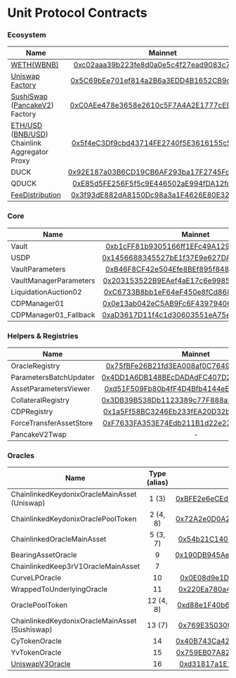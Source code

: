 # Unit Protocol Contracts

### Ecosystem

| Name          | Mainnet       | Bsc       |
| ------------- |:-------------:|:-------------:|
| [WETH(WBNB)](contracts/test-helpers/WETH.sol)      | [0xc02aaa39b223fe8d0a0e5c4f27ead9083c756cc2](https://etherscan.io/address/0xc02aaa39b223fe8d0a0e5c4f27ead9083c756cc2#code) | [0xbb4CdB9CBd36B01bD1cBaEBF2De08d9173bc095c](https://bscscan.com/address/0xbb4CdB9CBd36B01bD1cBaEBF2De08d9173bc095c#code) |
| [Uniswap Factory](https://github.com/Uniswap/uniswap-v2-core/blob/master/contracts/UniswapV2Factory.sol)      | [0x5C69bEe701ef814a2B6a3EDD4B1652CB9cc5aA6f](https://etherscan.io/address/0x5C69bEe701ef814a2B6a3EDD4B1652CB9cc5aA6f#code)      | - |
| [SushiSwap](https://github.com/sushiswap/sushiswap/blob/master/contracts/uniswapv2/UniswapV2Factory.sol) ([PancakeV2](https://github.com/pancakeswap/pancake-swap-core/blob/master/contracts/PancakeFactory.sol)) Factory | [0xC0AEe478e3658e2610c5F7A4A2E1777cE9e4f2Ac](https://etherscan.io/address/0xC0AEe478e3658e2610c5F7A4A2E1777cE9e4f2Ac#code)      | [0xcA143Ce32Fe78f1f7019d7d551a6402fC5350c73](https://bscscan.com/address/0xcA143Ce32Fe78f1f7019d7d551a6402fC5350c73#code)      |
| [ETH/USD](https://data.chain.link/ethereum/mainnet/crypto-usd/eth-usd) ([BNB/USD](https://data.chain.link/ethereum/mainnet/crypto-usd/eth-usd)) Chainlink Aggregator Proxy     | [0x5f4eC3Df9cbd43714FE2740f5E3616155c5b8419](https://etherscan.io/address/0x5f4eC3Df9cbd43714FE2740f5E3616155c5b8419#code)      | [0x0567F2323251f0Aab15c8dFb1967E4e8A7D42aeE](https://bscscan.com/address/0x0567F2323251f0Aab15c8dFb1967E4e8A7D42aeE#code)      |
| DUCK      | [0x92E187a03B6CD19CB6AF293ba17F2745Fd2357D5](https://etherscan.io/address/0x92E187a03B6CD19CB6AF293ba17F2745Fd2357D5#code)      | - |
| QDUCK      | [0xE85d5FE256F5f5c9E446502aE994fDA12fd6700a](https://etherscan.io/address/0xE85d5FE256F5f5c9E446502aE994fDA12fd6700a#code)      | - |
| [FeeDistribution](https://github.com/unitprotocol/fee-distribution)      | [0x3f93dE882dA8150Dc98a3a1F4626E80E3282df46](https://etherscan.io/address/0x3f93dE882dA8150Dc98a3a1F4626E80E3282df46#code)      | - |

### Core

| Name          | Mainnet       | Bsc       |
| ------------- |:-------------:|:-------------:|
| Vault | [0xb1cFF81b9305166ff1EFc49A129ad2AfCd7BCf19](https://etherscan.io/address/0xb1cFF81b9305166ff1EFc49A129ad2AfCd7BCf19#code)      | [0xdacfeed000e12c356fb72ab5089e7dd80ff4dd93](https://bscscan.com/address/0xdacfeed000e12c356fb72ab5089e7dd80ff4dd93#code)      |
| USDP | [0x1456688345527bE1f37E9e627DA0837D6f08C925](https://etherscan.io/address/0x1456688345527bE1f37E9e627DA0837D6f08C925#code)      | [0xdacd011a71f8c9619642bf482f1d4ceb338cffcf](https://bscscan.com/address/0xdacd011a71f8c9619642bf482f1d4ceb338cffcf#code)      |
| VaultParameters      | [0xB46F8CF42e504Efe8BEf895f848741daA55e9f1D](https://etherscan.io/address/0xB46F8CF42e504Efe8BEf895f848741daA55e9f1D#code) | [0x56c7CA666d192332F72a5842E72eED5f59F0fb48](https://bscscan.com/address/0x56c7CA666d192332F72a5842E72eED5f59F0fb48#code) |
| VaultManagerParameters      | [0x203153522B9EAef4aE17c6e99851EE7b2F7D312E](https://etherscan.io/address/0x203153522B9EAef4aE17c6e99851EE7b2F7D312E#code)      | [0x99f2B13C28A4183a5d5e0fe02B1B5aeEe85FAF5A](https://bscscan.com/address/0x99f2B13C28A4183a5d5e0fe02B1B5aeEe85FAF5A#code)      |
| LiquidationAuction02      | [0xC6733B8bb1eF64eF450e8fCd8682f6bEc0A5099a](https://etherscan.io/address/0xC6733B8bb1eF64eF450e8fCd8682f6bEc0A5099a#code)      | [0x852de08f3cD5b92dD8b3B92b321363D04EeEc39E](https://bscscan.com/address/0x852de08f3cD5b92dD8b3B92b321363D04EeEc39E#code)      |
| CDPManager01      | [0x0e13ab042eC5AB9Fc6F43979406088B9028F66fA](https://etherscan.io/address/0x0e13ab042eC5AB9Fc6F43979406088B9028F66fA#code)      | [0x1337daC01Fc21Fa21D17914f96725f7a7b73868f](https://bscscan.com/address/0x1337daC01Fc21Fa21D17914f96725f7a7b73868f#code)      |
| CDPManager01_Fallback      | [0xaD3617D11f4c1d30603551eA75e9Ace9CB386e15](https://etherscan.io/address/0xaD3617D11f4c1d30603551eA75e9Ace9CB386e15#code)      | - |

### Helpers & Registries

| Name          | Mainnet       | Bsc       |
| ------------- |:-------------:|:-------------:|
| OracleRegistry | [0x75fBFe26B21fd3EA008af0C764949f8214150C8f](https://etherscan.io/address/0x75fBFe26B21fd3EA008af0C764949f8214150C8f#code)      | [0xbea721ACe12e881cb44Dbe9361ffEd9141CE547F](https://bscscan.com/address/0xbea721ACe12e881cb44Dbe9361ffEd9141CE547F#code)      |
| ParametersBatchUpdater | [0x4DD1A6DB148BEcDADAdFC407D23b725eDd3cfB6f](https://etherscan.io/address/0x4DD1A6DB148BEcDADAdFC407D23b725eDd3cfB6f#code)      | [0x3f03b937b986ad10dd171c393562f3fbe03abd9d](https://bscscan.com/address/0x3f03b937b986ad10dd171c393562f3fbe03abd9d#code) |
| AssetParametersViewer | [0xd51F509Fb80b4fF4D4Bfb4144eEd877F0F499AF6](https://etherscan.io/address/0xd51F509Fb80b4fF4D4Bfb4144eEd877F0F499AF6#code)      | - |
| CollateralRegistry      | [0x3DB39B538Db1123389c77F888a213F1A6dd22EF3](https://etherscan.io/address/0x3DB39B538Db1123389c77F888a213F1A6dd22EF3#code) | [0xA1ad3602697c15113E089C2723c15eBF3038465C](https://bscscan.com/address/0xA1ad3602697c15113E089C2723c15eBF3038465C#code)      |
| CDPRegistry      | [0x1a5Ff58BC3246Eb233fEA20D32b79B5F01eC650c](https://etherscan.io/address/0x1a5Ff58BC3246Eb233fEA20D32b79B5F01eC650c#code)      | [0xE8372dcef80189c0F88631507f6466b3f60E24A4](https://bscscan.com/address/0xE8372dcef80189c0F88631507f6466b3f60E24A4#code)      |
| ForceTransferAssetStore      | [0xF7633FA353E74Edb211B1d22e23c96aE4d7b24C0](https://etherscan.io/address/0xF7633FA353E74Edb211B1d22e23c96aE4d7b24C0#code)      | [0x7815ed0f9B00E7b34f52543779783023c7621fA1](https://bscscan.com/address/0x7815ed0f9B00E7b34f52543779783023c7621fA1#code)      |
| PancakeV2Twap | - | [0x11b1bd923f4D0669958e16A511567f540Bc21d2e](https://bscscan.com/address/0x11b1bd923f4D0669958e16A511567f540Bc21d2e#code)      |

### Oracles

| Name          | Type (alias)       | Mainnet       | Bsc       |
| ------------- |:-------------:|:-------------:|:-------------:|
| ChainlinkedKeydonixOracleMainAsset (Uniswap)      | 1 (3) | [0xBFE2e6eCEdFB9CDf0e9dA98AB116D57DdC82D078](https://etherscan.io/address/0xBFE2e6eCEdFB9CDf0e9dA98AB116D57DdC82D078#code)    |
| ChainlinkedKeydonixOraclePoolToken      | 2 (4, 8) | [0x72A2e0D0A201B54DcFB668a46BE99494eFF6D2A8](https://etherscan.io/address/0x72A2e0D0A201B54DcFB668a46BE99494eFF6D2A8#code)      |
| ChainlinkedOracleMainAsset | 5 (3, 7) | [0x54b21C140F5463e1fDa69B934da619eAaa61f1CA](https://etherscan.io/address/0x54b21C140F5463e1fDa69B934da619eAaa61f1CA#code)      |
| BearingAssetOracle      | 9 | [0x190DB945Ae572Ae72E367b549b78C41E211864AB](https://etherscan.io/address/0x190DB945Ae572Ae72E367b549b78C41E211864AB#code)      |
| ChainlinkedKeep3rV1OracleMainAsset | 7 | - | [0x7562FB711173095Bc2d8100C107e6Da639E0F4B0](https://bscscan.com/address/0x7562FB711173095Bc2d8100C107e6Da639E0F4B0#code)      |
| CurveLPOracle      | 10 | [0x0E08d9e1DC22a400EbcA25E9a8f292910fa8fe08](https://etherscan.io/address/0x0E08d9e1DC22a400EbcA25E9a8f292910fa8fe08#code)      |
| WrappedToUnderlyingOracle      | 11 | [0x220Ea780a484c18fd0Ab252014c58299759a1Fbd](https://etherscan.io/address/0x220Ea780a484c18fd0Ab252014c58299759a1Fbd#code)      |
| OraclePoolToken      | 12 (4, 8) | [0xd88e1F40b6CD9793aa10A6C3ceEA1d01C2a507f9](https://etherscan.io/address/0xd88e1F40b6CD9793aa10A6C3ceEA1d01C2a507f9#code) |
| ChainlinkedKeydonixOracleMainAsset (Sushiswap)      | 13 (7) | [0x769E35030f5cE160b287Bce0462d46Decf29b6DD](https://etherscan.io/address/0x769E35030f5cE160b287Bce0462d46Decf29b6DD#code)      |
| CyTokenOracle      | 14 | [0x40B743Ca424E3eC7b97f5AD93d2263Ae01DAE1D8](https://etherscan.io/address/0x40B743Ca424E3eC7b97f5AD93d2263Ae01DAE1D8#code)      |
| YvTokenOracle      | 15 | [0x759EB07A8258BcF5590E9303763803DcF264652d](https://etherscan.io/address/0x759EB07A8258BcF5590E9303763803DcF264652d#code)      |
| [UniswapV3Oracle](https://github.com/unitprotocol/uniswap-v3-oracle)      | 16 | [0xd31817a1E1578C4BECE02FbFb235d76f5716f18f](https://etherscan.io/address/0xd31817a1E1578C4BECE02FbFb235d76f5716f18f#code)      |
